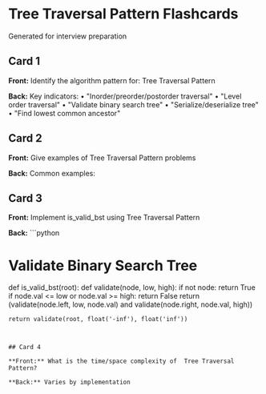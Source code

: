 #  Tree Traversal Pattern Flashcards

Generated for interview preparation


## Card 1

**Front:** Identify the algorithm pattern for:  Tree Traversal Pattern

**Back:** Key indicators:
• "Inorder/preorder/postorder traversal"
• "Level order traversal"
• "Validate binary search tree"
• "Serialize/deserialize tree"
• "Find lowest common ancestor"


## Card 2

**Front:** Give examples of  Tree Traversal Pattern problems

**Back:** Common examples:



## Card 3

**Front:** Implement is_valid_bst using  Tree Traversal Pattern

**Back:** ```python
# Validate Binary Search Tree
def is_valid_bst(root):
    def validate(node, low, high):
        if not node:
            return True
        if node.val <= low or node.val >= high:
            return False
        return (validate(node.left, low, node.val) and 
                validate(node.right, node.val, high))
    
    return validate(root, float('-inf'), float('inf'))
```


## Card 4

**Front:** What is the time/space complexity of  Tree Traversal Pattern?

**Back:** Varies by implementation

